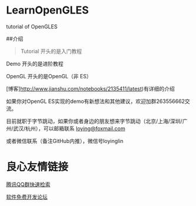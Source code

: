 # LearnOpenGLES
tutorial of OpenGLES 

##介绍
>Tutorial 开头的是入门教程

Demo 开头的是进阶教程

OpenGL 开头的是OpenGL（非 ES）


[博客]http://www.jianshu.com/notebooks/2135411/latest)有详细的介绍


如果你对OpenGL ES实现的demo有新想法和其他建议，欢迎加群263556662交流。

目前就职于字节跳动，如果你或者身边的朋友想来字节跳动（北京/上海/深圳/广州/武汉/杭州），可以邮箱联系 loying@foxmail.com

或者微信联系（备注GitHub内推），微信号loyinglin


 # 良心友情链接

[腾讯QQ群快速检索](http://u.720life.cn/s/8cf73f7c)

[软件免费开发论坛](http://u.720life.cn/s/bbb01dc0)
